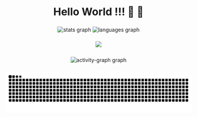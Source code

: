 <!--
**LareinaWeii/LareinaWeii** is a ✨ _special_ ✨ repository because its `README.md` (this file) appears on your GitHub profile.

Here are some ideas to get you started:

- 🔭 I’m currently working on ...
- 🌱 I’m currently learning ...
- 👯 I’m looking to collaborate on ...
- 🤔 I’m looking for help with ...
- 💬 Ask me about ...
- 📫 How to reach me: ...
- 😄 Pronouns: ...
- ⚡ Fun fact: ...
-->

<br clear="both">

<h1 align="center">Hello World !!! 👻 🥳</h1>

###

<div align="center">
  <img src="https://github-readme-stats.vercel.app/api?username=LareinaWeii&hide_title=false&hide_rank=false&show_icons=true&include_all_commits=true&count_private=true&disable_animations=false&theme=radical&locale=en&hide_border=false&order=1" height="150" alt="stats graph"  />
  <img src="https://github-readme-stats.vercel.app/api/top-langs?username=LareinaWeii&locale=en&hide_title=false&layout=compact&card_width=320&langs_count=5&theme=merko&hide_border=false&order=2" height="150" alt="languages graph"  />
  </div>

###

<div align="center">
  <img height="150" src="https://media1.tenor.com/m/kSiC-0wGr4kAAAAd/monkey-technology.gif"  />
</div>

###

<div align="center">
  <img src="https://github-readme-activity-graph.vercel.app/graph?username=LareinaWeii&radius=16&theme=github-light&area=true&order=5" height="300" alt="activity-graph graph"  />
</div>

###

<img src="https://raw.githubusercontent.com/LareinaWeii/LareinaWeii/output/snake.svg" alt="Snake animation" />

###
